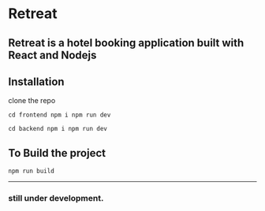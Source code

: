 # Retreat

## Retreat is a hotel booking application built with React and Nodejs


## Installation
clone the repo 

`cd frontend
npm i
npm run dev`

`cd backend
 npm i
 npm run dev`

 ## To Build the project
`npm run build`

___
### still under development.

